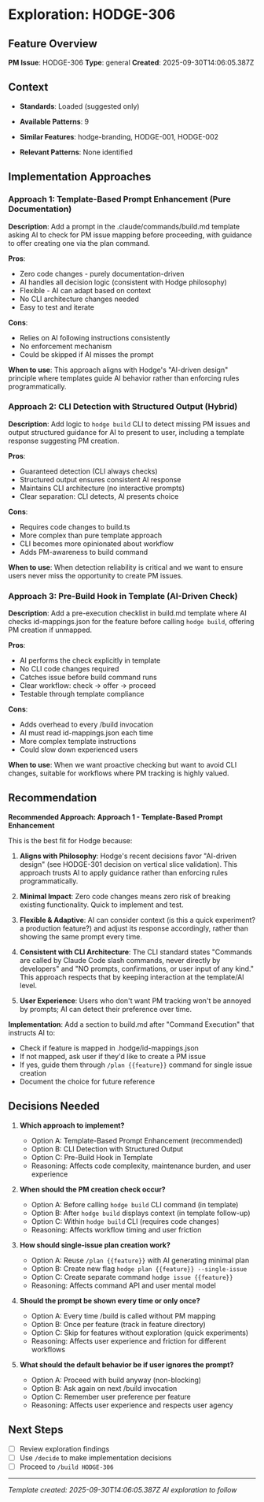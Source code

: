 # Exploration: HODGE-306

## Feature Overview
**PM Issue**: HODGE-306
**Type**: general
**Created**: 2025-09-30T14:06:05.387Z

## Context
- **Standards**: Loaded (suggested only)
- **Available Patterns**: 9

- **Similar Features**: hodge-branding, HODGE-001, HODGE-002
- **Relevant Patterns**: None identified

## Implementation Approaches

### Approach 1: Template-Based Prompt Enhancement (Pure Documentation)
**Description**: Add a prompt in the .claude/commands/build.md template asking AI to check for PM issue mapping before proceeding, with guidance to offer creating one via the plan command.

**Pros**:
- Zero code changes - purely documentation-driven
- AI handles all decision logic (consistent with Hodge philosophy)
- Flexible - AI can adapt based on context
- No CLI architecture changes needed
- Easy to test and iterate

**Cons**:
- Relies on AI following instructions consistently
- No enforcement mechanism
- Could be skipped if AI misses the prompt

**When to use**: This approach aligns with Hodge's "AI-driven design" principle where templates guide AI behavior rather than enforcing rules programmatically.

### Approach 2: CLI Detection with Structured Output (Hybrid)
**Description**: Add logic to `hodge build` CLI to detect missing PM issues and output structured guidance for AI to present to user, including a template response suggesting PM creation.

**Pros**:
- Guaranteed detection (CLI always checks)
- Structured output ensures consistent AI response
- Maintains CLI architecture (no interactive prompts)
- Clear separation: CLI detects, AI presents choice

**Cons**:
- Requires code changes to build.ts
- More complex than pure template approach
- CLI becomes more opinionated about workflow
- Adds PM-awareness to build command

**When to use**: When detection reliability is critical and we want to ensure users never miss the opportunity to create PM issues.

### Approach 3: Pre-Build Hook in Template (AI-Driven Check)
**Description**: Add a pre-execution checklist in build.md template where AI checks id-mappings.json for the feature before calling `hodge build`, offering PM creation if unmapped.

**Pros**:
- AI performs the check explicitly in template
- No CLI code changes required
- Catches issue before build command runs
- Clear workflow: check → offer → proceed
- Testable through template compliance

**Cons**:
- Adds overhead to every /build invocation
- AI must read id-mappings.json each time
- More complex template instructions
- Could slow down experienced users

**When to use**: When we want proactive checking but want to avoid CLI changes, suitable for workflows where PM tracking is highly valued.

## Recommendation

**Recommended Approach: Approach 1 - Template-Based Prompt Enhancement**

This is the best fit for Hodge because:

1. **Aligns with Philosophy**: Hodge's recent decisions favor "AI-driven design" (see HODGE-301 decision on vertical slice validation). This approach trusts AI to apply guidance rather than enforcing rules programmatically.

2. **Minimal Impact**: Zero code changes means zero risk of breaking existing functionality. Quick to implement and test.

3. **Flexible & Adaptive**: AI can consider context (is this a quick experiment? a production feature?) and adjust its response accordingly, rather than showing the same prompt every time.

4. **Consistent with CLI Architecture**: The CLI standard states "Commands are called by Claude Code slash commands, never directly by developers" and "NO prompts, confirmations, or user input of any kind." This approach respects that by keeping interaction at the template/AI level.

5. **User Experience**: Users who don't want PM tracking won't be annoyed by prompts; AI can detect their preference over time.

**Implementation**: Add a section to build.md after "Command Execution" that instructs AI to:
- Check if feature is mapped in .hodge/id-mappings.json
- If not mapped, ask user if they'd like to create a PM issue
- If yes, guide them through `/plan {{feature}}` command for single issue creation
- Document the choice for future reference

## Decisions Needed

1. **Which approach to implement?**
   - Option A: Template-Based Prompt Enhancement (recommended)
   - Option B: CLI Detection with Structured Output
   - Option C: Pre-Build Hook in Template
   - Reasoning: Affects code complexity, maintenance burden, and user experience

2. **When should the PM creation check occur?**
   - Option A: Before calling `hodge build` CLI command (in template)
   - Option B: After `hodge build` displays context (in template follow-up)
   - Option C: Within `hodge build` CLI (requires code changes)
   - Reasoning: Affects workflow timing and user friction

3. **How should single-issue plan creation work?**
   - Option A: Reuse `/plan {{feature}}` with AI generating minimal plan
   - Option B: Create new flag `hodge plan {{feature}} --single-issue`
   - Option C: Create separate command `hodge issue {{feature}}`
   - Reasoning: Affects command API and user mental model

4. **Should the prompt be shown every time or only once?**
   - Option A: Every time /build is called without PM mapping
   - Option B: Once per feature (track in feature directory)
   - Option C: Skip for features without exploration (quick experiments)
   - Reasoning: Affects user experience and friction for different workflows

5. **What should the default behavior be if user ignores the prompt?**
   - Option A: Proceed with build anyway (non-blocking)
   - Option B: Ask again on next /build invocation
   - Option C: Remember user preference per feature
   - Reasoning: Affects user experience and respects user agency

## Next Steps
- [ ] Review exploration findings
- [ ] Use `/decide` to make implementation decisions
- [ ] Proceed to `/build HODGE-306`

---
*Template created: 2025-09-30T14:06:05.387Z*
*AI exploration to follow*
